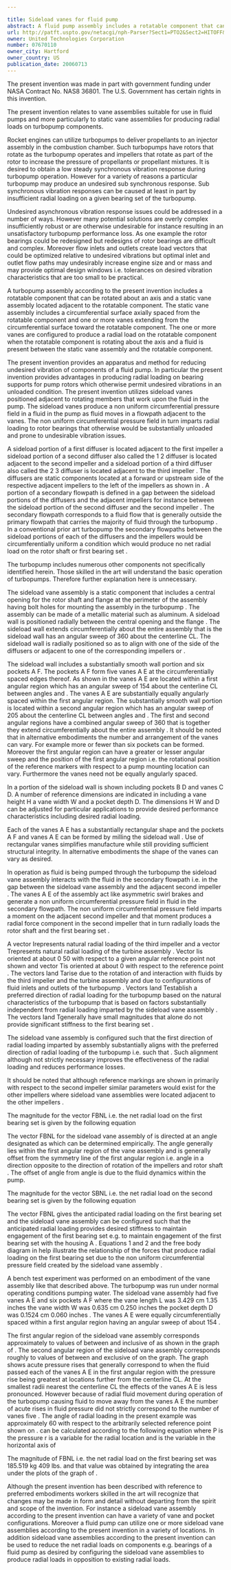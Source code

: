 ```yaml
---

title: Sideload vanes for fluid pump
abstract: A fluid pump assembly includes a rotatable component that can be rotated about an axis and a static vane assembly located adjacent to the rotatable component. The static vane assembly includes a circumferential surface axially spaced from the rotatable component, and one or more vanes extending from the circumferential surface toward the rotatable component. The one or more vanes are configured to produce a radial load on the rotatable component when the rotatable component is rotating about the axis and a fluid is present between the static vane assembly and the rotatable component.
url: http://patft.uspto.gov/netacgi/nph-Parser?Sect1=PTO2&Sect2=HITOFF&p=1&u=%2Fnetahtml%2FPTO%2Fsearch-adv.htm&r=1&f=G&l=50&d=PALL&S1=07670110&OS=07670110&RS=07670110
owner: United Technologies Corporation
number: 07670110
owner_city: Hartford
owner_country: US
publication_date: 20060713
---
```

The present invention was made in part with government funding under NASA Contract No. NAS8 36801. The U.S. Government has certain rights in this invention.

The present invention relates to vane assemblies suitable for use in fluid pumps and more particularly to static vane assemblies for producing radial loads on turbopump components.

Rocket engines can utilize turbopumps to deliver propellants to an injector assembly in the combustion chamber. Such turbopumps have rotors that rotate as the turbopump operates and impellers that rotate as part of the rotor to increase the pressure of propellants or propellant mixtures. It is desired to obtain a low steady synchronous vibration response during turbopump operation. However for a variety of reasons a particular turbopump may produce an undesired sub synchronous response. Sub synchronous vibration responses can be caused at least in part by insufficient radial loading on a given bearing set of the turbopump.

Undesired asynchronous vibration response issues could be addressed in a number of ways. However many potential solutions are overly complex insufficiently robust or are otherwise undesirable for instance resulting in an unsatisfactory turbopump performance loss. As one example the rotor bearings could be redesigned but redesigns of rotor bearings are difficult and complex. Moreover flow inlets and outlets create load vectors that could be optimized relative to undesired vibrations but optimal inlet and outlet flow paths may undesirably increase engine size and or mass and may provide optimal design windows i.e. tolerances on desired vibration characteristics that are too small to be practical.

A turbopump assembly according to the present invention includes a rotatable component that can be rotated about an axis and a static vane assembly located adjacent to the rotatable component. The static vane assembly includes a circumferential surface axially spaced from the rotatable component and one or more vanes extending from the circumferential surface toward the rotatable component. The one or more vanes are configured to produce a radial load on the rotatable component when the rotatable component is rotating about the axis and a fluid is present between the static vane assembly and the rotatable component.

The present invention provides an apparatus and method for reducing undesired vibration of components of a fluid pump. In particular the present invention provides advantages in producing radial loading on bearing supports for pump rotors which otherwise permit undesired vibrations in an unloaded condition. The present invention utilizes sideload vanes positioned adjacent to rotating members that work upon the fluid in the pump. The sideload vanes produce a non uniform circumferential pressure field in a fluid in the pump as fluid moves in a flowpath adjacent to the vanes. The non uniform circumferential pressure field in turn imparts radial loading to rotor bearings that otherwise would be substantially unloaded and prone to undesirable vibration issues.

A sideload portion of a first diffuser is located adjacent to the first impeller a sideload portion of a second diffuser also called the 1 2 diffuser is located adjacent to the second impeller and a sideload portion of a third diffuser also called the 2 3 diffuser is located adjacent to the third impeller . The diffusers are static components located at a forward or upstream side of the respective adjacent impellers to the left of the impellers as shown in . A portion of a secondary flowpath is defined in a gap between the sideload portions of the diffusers and the adjacent impellers for instance between the sideload portion of the second diffuser and the second impeller . The secondary flowpath corresponds to a fluid flow that is generally outside the primary flowpath that carries the majority of fluid through the turbopump . In a conventional prior art turbopump the secondary flowpaths between the sideload portions of each of the diffusers and the impellers would be circumferentially uniform a condition which would produce no net radial load on the rotor shaft or first bearing set .

The turbopump includes numerous other components not specifically identified herein. Those skilled in the art will understand the basic operation of turbopumps. Therefore further explanation here is unnecessary.

The sideload vane assembly is a static component that includes a central opening for the rotor shaft and flange at the perimeter of the assembly having bolt holes for mounting the assembly in the turbopump . The assembly can be made of a metallic material such as aluminum. A sideload wall is positioned radially between the central opening and the flange . The sideload wall extends circumferentially about the entire assembly that is the sideload wall has an angular sweep of 360 about the centerline CL. The sideload wall is radially positioned so as to align with one of the side of the diffusers or adjacent to one of the corresponding impellers or .

The sideload wall includes a substantially smooth wall portion and six pockets A F. The pockets A F form five vanes A E at the circumferentially spaced edges thereof. As shown in the vanes A E are located within a first angular region which has an angular sweep of 154 about the centerline CL between angles and . The vanes A E are substantially equally angularly spaced within the first angular region. The substantially smooth wall portion is located within a second angular region which has an angular sweep of 205 about the centerline CL between angles and . The first and second angular regions have a combined angular sweep of 360 that is together they extend circumferentially about the entire assembly . It should be noted that in alternative embodiments the number and arrangement of the vanes can vary. For example more or fewer than six pockets can be formed. Moreover the first angular region can have a greater or lesser angular sweep and the position of the first angular region i.e. the rotational position of the reference markers with respect to a pump mounting location can vary. Furthermore the vanes need not be equally angularly spaced.

In a portion of the sideload wall is shown including pockets B D and vanes C D. A number of reference dimensions are indicated in including a vane height H a vane width W and a pocket depth D. The dimensions H W and D can be adjusted for particular applications to provide desired performance characteristics including desired radial loading.

Each of the vanes A E has a substantially rectangular shape and the pockets A F and vanes A E can be formed by milling the sideload wall . Use of rectangular vanes simplifies manufacture while still providing sufficient structural integrity. In alternative embodiments the shape of the vanes can vary as desired.

In operation as fluid is being pumped through the turbopump the sideload vane assembly interacts with the fluid in the secondary flowpath i.e. in the gap between the sideload vane assembly and the adjacent second impeller . The vanes A E of the assembly act like asymmetric swirl brakes and generate a non uniform circumferential pressure field in fluid in the secondary flowpath. The non uniform circumferential pressure field imparts a moment on the adjacent second impeller and that moment produces a radial force component in the second impeller that in turn radially loads the rotor shaft and the first bearing set .

A vector Irepresents natural radial loading of the third impeller and a vector Trepresents natural radial loading of the turbine assembly . Vector Iis oriented at about 0 50 with respect to a given angular reference point not shown and vector Tis oriented at about 0 with respect to the reference point . The vectors Iand Tarise due to the rotation of and interaction with fluids by the third impeller and the turbine assembly and due to configurations of fluid inlets and outlets of the turbopump . Vectors Iand Testablish a preferred direction of radial loading for the turbopump based on the natural characteristics of the turbopump that is based on factors substantially independent from radial loading imparted by the sideload vane assembly . The vectors Iand Tgenerally have small magnitudes that alone do not provide significant stiffness to the first bearing set .

The sideload vane assembly is configured such that the first direction of radial loading imparted by assembly substantially aligns with the preferred direction of radial loading of the turbopump i.e. such that . Such alignment although not strictly necessary improves the effectiveness of the radial loading and reduces performance losses.

It should be noted that although reference markings are shown in primarily with respect to the second impeller similar parameters would exist for the other impellers where sideload vane assemblies were located adjacent to the other impellers .

The magnitude for the vector FBNL i.e. the net radial load on the first bearing set is given by the following equation 

The vector FBNL for the sideload vane assembly of is directed at an angle designated as which can be determined empirically. The angle generally lies within the first angular region of the vane assembly and is generally offset from the symmetry line of the first angular region i.e. angle in a direction opposite to the direction of rotation of the impellers and rotor shaft . The offset of angle from angle is due to the fluid dynamics within the pump.

The magnitude for the vector SBNL i.e. the net radial load on the second bearing set is given by the following equation 

The vector FBNL gives the anticipated radial loading on the first bearing set and the sideload vane assembly can be configured such that the anticipated radial loading provides desired stiffness to maintain engagement of the first bearing set e.g. to maintain engagement of the first bearing set with the housing A . Equations 1 and 2 and the free body diagram in help illustrate the relationship of the forces that produce radial loading on the first bearing set due to the non uniform circumferential pressure field created by the sideload vane assembly .

A bench test experiment was performed on an embodiment of the vane assembly like that described above. The turbopump was run under normal operating conditions pumping water. The sideload vane assembly had five vanes A E and six pockets A F where the vane length L was 3.429 cm 1.35 inches the vane width W was 0.635 cm 0.250 inches the pocket depth D was 0.1524 cm 0.060 inches . The vanes A E were equally circumferentially spaced within a first angular region having an angular sweep of about 154 .

The first angular region of the sideload vane assembly corresponds approximately to values of between and inclusive of as shown in the graph of . The second angular region of the sideload vane assembly corresponds roughly to values of between and exclusive of on the graph. The graph shows acute pressure rises that generally correspond to when the fluid passed each of the vanes A E in the first angular region with the pressure rise being greatest at locations further from the centerline CL. At the smallest radii nearest the centerline CL the effects of the vanes A E is less pronounced. However because of radial fluid movement during operation of the turbopump causing fluid to move away from the vanes A E the number of acute rises in fluid pressure did not strictly correspond to the number of vanes five . The angle of radial loading in the present example was approximately 60 with respect to the arbitrarily selected reference point shown on . can be calculated according to the following equation where P is the pressure r is a variable for the radial location and is the variable in the horizontal axis of 

The magnitude of FBNL i.e. the net radial load on the first bearing set was 185.519 kg 409 lbs. and that value was obtained by integrating the area under the plots of the graph of .

Although the present invention has been described with reference to preferred embodiments workers skilled in the art will recognize that changes may be made in form and detail without departing from the spirit and scope of the invention. For instance a sideload vane assembly according to the present invention can have a variety of vane and pocket configurations. Moreover a fluid pump can utilize one or more sideload vane assemblies according to the present invention in a variety of locations. In addition sideload vane assemblies according to the present invention can be used to reduce the net radial loads on components e.g. bearings of a fluid pump as desired by configuring the sideload vane assemblies to produce radial loads in opposition to existing radial loads.

